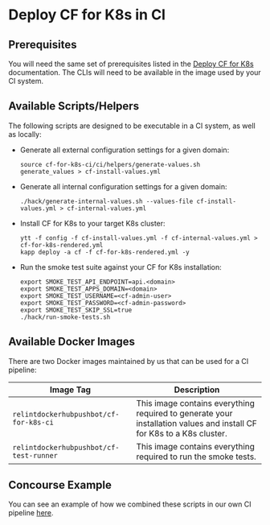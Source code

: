 # Deploy CF for K8s in CI

## Prerequisites

You will need the same set of prerequisites listed in the [Deploy CF for K8s](deploy.md#prerequisites) documentation. The CLIs will need to be available in the image used by your CI system.

## Available Scripts/Helpers

The following scripts are designed to be executable in a CI system, as well as locally:

- Generate all external configuration settings for a given domain:

  ```console
  source cf-for-k8s-ci/ci/helpers/generate-values.sh
  generate_values > cf-install-values.yml
  ```

- Generate all internal configuration settings for a given domain:

  ```console
  ./hack/generate-internal-values.sh --values-file cf-install-values.yml > cf-internal-values.yml
  ```

- Install CF for K8s to your target K8s cluster:

  ```console
  ytt -f config -f cf-install-values.yml -f cf-internal-values.yml > cf-for-k8s-rendered.yml
  kapp deploy -a cf -f cf-for-k8s-rendered.yml -y
  ```

- Run the smoke test suite against your CF for K8s installation:

   ```console
   export SMOKE_TEST_API_ENDPOINT=api.<domain>
   export SMOKE_TEST_APPS_DOMAIN=<domain>
   export SMOKE_TEST_USERNAME=<cf-admin-user>
   export SMOKE_TEST_PASSWORD=<cf-admin-password>
   export SMOKE_TEST_SKIP_SSL=true
   ./hack/run-smoke-tests.sh
   ```

## Available Docker Images

There are two Docker images maintained by us that can be used for a CI pipeline:

| Image Tag | Description |
|---|----|
| `relintdockerhubpushbot/cf-for-k8s-ci` | This image contains everything required to generate your installation values and install CF for K8s to a K8s cluster. |
| `relintdockerhubpushbot/cf-test-runner` | This image contains everything required to run the smoke tests. |

## Concourse Example

You can see an example of how we combined these scripts in our own CI pipeline [here](../ci/pipelines/cf-for-k8s.yml).
